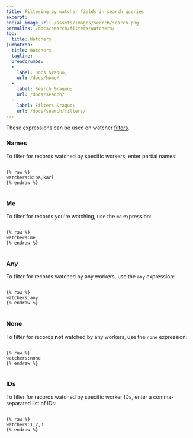 ```yaml
---
title: Filtering by watcher fields in search queries
excerpt:
social_image_url: /assets/images/search/search.png
permalink: /docs/search/filters/watchers/
toc:
  title: Watchers
jumbotron:
  title: Watchers
  tagline: 
  breadcrumbs:
  -
    label: Docs &raquo;
    url: /docs/home/
  -
    label: Search &raquo;
    url: /docs/search/
  -
    label: Filters &raquo;
    url: /docs/search/filters/
---
```


These expressions can be used on watcher [filters](/docs/search/filters/).

### Names

To filter for records watched by specific workers, enter partial names:

<pre>
<code class="language-text">
{% raw %}
watchers:kina,karl
{% endraw %}
</code>
</pre>

### Me

To filter for records you're watching, use the `me` expression:

<pre>
<code class="language-text">
{% raw %}
watchers:me
{% endraw %}
</code>
</pre>

### Any

To filter for records watched by any workers, use the `any` expression:

<pre>
<code class="language-text">
{% raw %}
watchers:any
{% endraw %}
</code>
</pre>

### None

To filter for records **not** watched by any workers, use the `none` expression:

<pre>
<code class="language-text">
{% raw %}
watchers:none
{% endraw %}
</code>
</pre>

### IDs

To filter for records watched by specific worker IDs, enter a comma-separated list of IDs:

<pre>
<code class="language-text">
{% raw %}
watchers:1,2,3
{% endraw %}
</code>
</pre>


